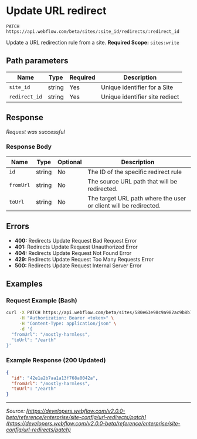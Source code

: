 # Update URL redirect

```
PATCH https://api.webflow.com/beta/sites/:site_id/redirects/:redirect_id
```

Update a URL redirection rule from a site.
**Required Scope:** `sites:write`


## Path parameters

| Name | Type | Required | Description |
|---|---|---|---|
| `site_id` | string | Yes | Unique identifier for a Site |
| `redirect_id` | string | Yes | Unique identifier site rediect |




## Response

_Request was successful_

### Response Body

| Name | Type | Optional | Description |
|---|---|---|---|
| `id` | string | No | The ID of the specific redirect rule |
| `fromUrl` | string | No | The source URL path that will be redirected. |
| `toUrl` | string | No | The target URL path where the user or client will be redirected. |




## Errors

* **400:** Redirects Update Request Bad Request Error
* **401:** Redirects Update Request Unauthorized Error
* **404:** Redirects Update Request Not Found Error
* **429:** Redirects Update Request Too Many Requests Error
* **500:** Redirects Update Request Internal Server Error




## Examples

### Request Example (Bash)

```bash
curl -X PATCH https://api.webflow.com/beta/sites/580e63e98c9a982ac9b8b741/redirects/66c4cb9a20cac35ed19500e6 \
     -H "Authorization: Bearer <token>" \
     -H "Content-Type: application/json" \
     -d '{
  "fromUrl": "/mostly-harmless",
  "toUrl": "/earth"
}'
```

### Example Response (200 Updated)

```json
{
  "id": "42e1a2b7aa1a13f768a0042a",
  "fromUrl": "/mostly-harmless",
  "toUrl": "/earth"
}
```


---
*Source: [https://developers.webflow.com/v2.0.0-beta/reference/enterprise/site-config/url-redirects/patch](https://developers.webflow.com/v2.0.0-beta/reference/enterprise/site-config/url-redirects/patch)*